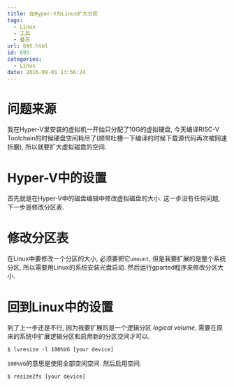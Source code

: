 ```yaml
---
title: 在Hyper-V为Linux扩大分区
tags:
  - Linux
  - 工具
  - 备忘
url: 695.html
id: 695
categories:
  - Linux
date: 2016-09-01 13:56:24
---
```


# 问题来源

我在Hyper-V里安装的虚拟机一开始只分配了10G的虚拟硬盘, 今天编译RISC-V Toolchain的时候硬盘空间耗尽了(顺带吐槽一下编译的时候下载源代码再次被网速折磨), 所以就要扩大虚拟磁盘的空间.

# Hyper-V中的设置

首先就是在Hyper-V中的磁盘编辑中修改虚拟磁盘的大小. 这一步没有任何问题, 下一步是修改分区表.

# 修改分区表

在Linux中要修改一个分区的大小, 必须要把它`umount`, 但是我要扩展的是整个系统分区, 所以需要用Linux的系统安装光盘启动. 然后运行gparted程序来修改分区大小.

# 回到Linux中的设置

到了上一步还是不行, 因为我要扩展的是一个逻辑分区 _logical volume_, 需要在原来的系统中扩展逻辑分区和启用新的分区空间才可以.

``` shell
$ lvresize -l 100%VG [your device]
```

`100%VG`的意思是使用全部空闲空间. 然后启用空间.

```shell
$ resize2fs [your device]
```